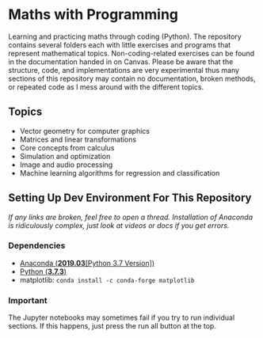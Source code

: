 # Maths with Programming
Learning and practicing maths through coding (Python). The repository contains several folders each with little exercises and programs that represent mathematical topics. Non-coding-related exercises can be found in the documentation handed in on Canvas. Please be aware that the structure, code, and implementations are very experimental thus many sections of this repository may contain no documentation, broken methods, or repeated code as I mess around with the different topics.

## Topics
- Vector geometry for computer graphics
- Matrices and linear transformations
- Core concepts from calculus
- Simulation and optimization
- Image and audio processing
- Machine learning algorithms for regression and classification

## Setting Up Dev Environment For This Repository
*If any links are broken, feel free to open a thread. Installation of Anaconda is ridiculously complex, just look at videos or docs if you get errors.*
### Dependencies
- [Anaconda (**2019.03**[Python 3.7 Version])](https://repo.anaconda.com/archive/Anaconda3-2019.03-Windows-x86_64.exe)
- [Python (**3.7.3**)](https://www.python.org/ftp/python/3.7.3/python-3.7.3-amd64.exe)
- matplotlib: ```conda install -c conda-forge matplotlib```

### Important
The Jupyter notebooks may sometimes fail if you try to run individual sections. If this happens, just press the run all button at the top.